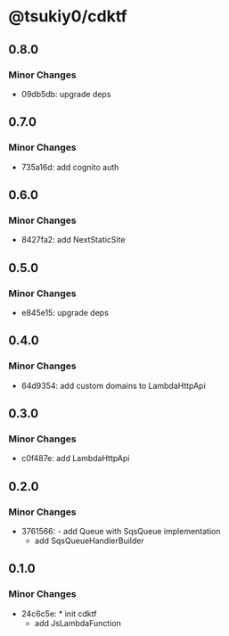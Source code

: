 # @tsukiy0/cdktf

## 0.8.0

### Minor Changes

- 09db5db: upgrade deps

## 0.7.0

### Minor Changes

- 735a16d: add cognito auth

## 0.6.0

### Minor Changes

- 8427fa2: add NextStaticSite

## 0.5.0

### Minor Changes

- e845e15: upgrade deps

## 0.4.0

### Minor Changes

- 64d9354: add custom domains to LambdaHttpApi

## 0.3.0

### Minor Changes

- c0f487e: add LambdaHttpApi

## 0.2.0

### Minor Changes

- 3761566: - add Queue with SqsQueue implementation
  - add SqsQueueHandlerBuilder

## 0.1.0

### Minor Changes

- 24c6c5e: \* init cdktf
  - add JsLambdaFunction
